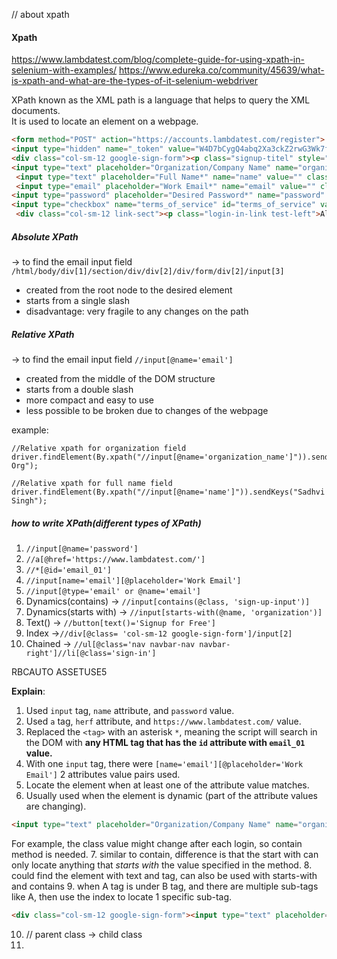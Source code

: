 // about xpath

#### Xpath

https://www.lambdatest.com/blog/complete-guide-for-using-xpath-in-selenium-with-examples/
https://www.edureka.co/community/45639/what-is-xpath-and-what-are-the-types-of-it-selenium-webdriver


XPath known as the XML path is a language that helps to query the XML documents. \
It is used to locate an element on a webpage.

```html
<form method="POST" action="https://accounts.lambdatest.com/register">
<input type="hidden" name="_token" value="W4D7bCygQ4abq2Xa3ckZ2rwG3Wk7f9enPXIIPeuF">
<div class="col-sm-12 google-sign-form"><p class="signup-titel" style="text-align: center;">SIGN UP FOR FREE</p></div> <div class="col-sm-12 google-sign-form">
<input type="text" placeholder="Organization/Company Name" name="organization_name" value="" class="form-control sign-up-input-2 ">
 <input type="text" placeholder="Full Name*" name="name" value="" class="form-control sign-up-input-2 ">
 <input type="email" placeholder="Work Email*" name="email" value="" class="form-control sign-up-input-2 ">
<input type="password" placeholder="Desired Password*" name="password" class="form-control sign-up-input-2 "> <input type="phone" placeholder="Phone*" name="phone" value="" class="form-control sign-up-input-2 "> <p class="terms-cond"><label for="terms_of_service" class="woo">
<input type="checkbox" name="terms_of_service" id="terms_of_service" value="1" class="form-check-input" style="position: relative; margin-left: 0px;"> &nbsp; I agree to the <a target="_blank" href="https://www.lambdatest.com/terms-of-service">Terms of Service</a> and <a target="_blank" href="https://www.lambdatest.com/privacy">Privacy Policy</a></label></p> <button type="submit" class=" btn sign-up-btn-2 btn-block">Signup for Free</button></div>
 <div class="col-sm-12 link-sect"><p class="login-in-link test-left">Already have an account? <a href="/login">Login</a></p></div></form>
```

##### Absolute XPath
&rarr; to find the email input field
`/html/body/div[1]/section/div/div[2]/div/form/div[2]/input[3]`

* created from the root node to the desired element
* starts from a single slash
* disadvantage: very fragile to any changes on the path


##### Relative XPath
&rarr; to find the email input field
`//input[@name='email']`

* created from the middle of the DOM structure
* starts from a double slash
* more compact and easy to use
* less possible to be broken due to changes of the webpage

example:
```Csharp
//Relative xpath for organization field
driver.findElement(By.xpath("//input[@name='organization_name']")).sendKeys("Lambdatest Org");

//Relative xpath for full name field
driver.findElement(By.xpath("//input[@name='name']")).sendKeys("Sadhvi Singh");
```
##### how to write XPath(different types of XPath)
1. `//input[@name='password']`
2. `//a[@href='https://www.lambdatest.com/']`
3. `//*[@id='email_01']`
4. `//input[name='email'][@placeholder='Work Email']`
5. `//input[@type='email' or @name='email']`
6. Dynamics(contains) &rarr; `//input[contains(@class, 'sign-up-input')]`
7. Dynamics(starts with) &rarr; `//input[starts-with(@name, 'organization')]`
8. Text() &rarr; `//button[text()='Signup for Free']`
9. Index &rarr;`//div[@class= 'col-sm-12 google-sign-form']/input[2]`
10. Chained &rarr; `//ul[@class='nav navbar-nav navbar-right']//li[@class='sign-in']`




RBCAUTO
ASSETUSE5

**Explain**:
1. Used `input` tag, `name` attribute, and `password` value.
2. Used `a` tag, `herf` attribute, and `https://www.lambdatest.com/` value.
3. Replaced the `<tag>` with an asterisk `*`, meaning the script will search in the DOM with **any HTML tag that has the `id` attribute with `email_01` value.**
4. With one `input` tag, there were `[name='email'][@placeholder='Work Email']` 2 attributes value pairs used.
5. Locate the element when at least one of the attribute value matches.
6. Usually used when the element is dynamic (part of the attribute values are changing).
```HTML
<input type="text" placeholder="Organization/Company Name" name="organization_name" class="form-control sign-up-input-2 ">
```
For example, the class value might change after each login, so contain method is needed.
7. similar to contain, difference is that the start with can only locate anything that *starts with* the value specified in the method.
8. could find the element with text and tag, can also be used with starts-with and contains
9. when A tag is under B tag, and there are multiple sub-tags like A, then use the index to locate 1 specific sub-tag.
```HTML
<div class="col-sm-12 google-sign-form"><input type="text" placeholder="Organization/Company Name" name="organization_name" value="" class="form-control sign-up-input-2 "> <input type="text" placeholder="Full Name*" name="name" value="" class="form-control sign-up-input-2 "> <input type="email" placeholder="Work Email*" name="email" value="" class="form-control sign-up-input-2 ">
```
10. // parent class -> child class
11.

